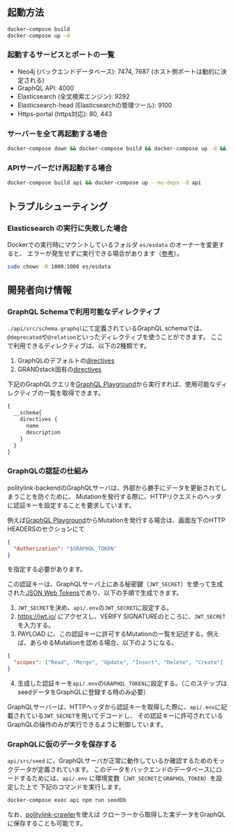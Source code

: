 ## 起動方法

```bash
docker-compose build
docker-compose up -d
```

### 起動するサービスとポートの一覧

* Neo4j (バックエンドデータベース): 7474, 7687 (ホスト側ポートは動的に決定される)
* GraphQL API: 4000
* Elasticsearch (全文検索エンジン): 9292
* Elasticsearch-head (Elasticsearchの管理ツール): 9100
* Https-portal (https対応): 80, 443

### サーバーを全て再起動する場合

```bash
docker-compose down && docker-compose build && docker-compose up -d && docker-compose logs -f
```

### APIサーバーだけ再起動する場合

```bash
docker-compose build api && docker-compose up --no-deps -d api
```

## トラブルシューティング

### Elasticsearch の実行に失敗した場合

Dockerでの実行時にマウントしているフォルダ `es/esdata` のオーナーを変更すると、
エラーが発生せずに実行できる場合があります（[参考](https://techoverflow.net/2020/04/18/how-to-fix-elasticsearch-docker-accessdeniedexception-usr-share-elasticsearch-data-nodes/)）。

```bash
sudo chown -R 1000:1000 es/esdata
```

## 開発者向け情報

### GraphQL Schemaで利用可能なディレクティブ

`./api/src/schema.graphql`にて定義されているGraphQL schemaでは、`@deprecated`や`@relation`といったディレクティブを使うことができます。 
ここで利用できるディレクティブは、以下の2種類です。

1. GraphQLのデフォルトの[directives](https://www.apollographql.com/docs/apollo-server/schema/directives/)
2. GRANDstack固有の[directives](https://grandstack.io/docs/graphql-schema-directives/)

下記のGraphQLクエリを[GraphQL Playground](https://graphql.politylink.jp/)から実行すれば、使用可能なディレクティブの一覧を取得できます。

```graphql
{
  __schema{
    directives {
      name
      description
    }
  }
}
```

### GraphQLの認証の仕組み

politylink-backendのGraphQLサーバは、外部から勝手にデータを更新されてしまうことを防ぐために、
Mutationを発行する際に、HTTPリクエストのヘッダに認証キーを設定することを要求しています。

例えば[GraphQL Playground](https://graphql.politylink.jp/)からMutationを発行する場合は、画面左下のHTTP HEADERSのセクションにて
```json
{
  "Authorization": "$GRAPHQL_TOKEN"
}
```
を指定する必要があります。

この認証キーは、GraphQLサーバ上にある秘密鍵（`JWT_SECRET`）を使って生成された[JSON Web Tokens](https://jwt.io/)であり、以下の手順で生成できます。

1. `JWT_SECRET`を決め、`api/.env`の`JWT_SECRET`に設定する。
2. https://jwt.io/ にアクセスし、VERIFY SIGNATUREのところに、`JWT_SECRET`を入力する。
3. PAYLOAD に、この認証キーに許可するMutationの一覧を記述する。例えば、あらゆるMutationを認める場合、以下のようになる。
```json
{
  "scopes": ["Read", "Merge", "Update", "Insert", "Delete", "Create"]
}
```
4. 生成した認証キーを`api/.env`の`GRAPHQL_TOKEN`に設定する。（このステップはseedデータをGraphQLに登録する時のみ必要）

GraphQLサーバーは、HTTPヘッダから認証キーを取得した際に、`api/.env`に記載されている`JWT_SECRET`を用いてデコードし、
その認証キーに許可されているGraphQLの操作のみが実行できるように制御しています。

### GraphQLに仮のデータを保存する

`api/src/seed` に、GraphQLサーバが正常に動作しているか確認するためのモックデータが定義されています。
このデータをバックエンドのデータベースにロードするためには、`api/.env` に環境変数（`JWT_SECRET`と`GRAPHQL_TOKEN`）を設定した上で
下記のコマンドを実行します。

```bash
docker-compose exec api npm run seedDb
```
なお、[politylink-crawler](https://github.com/politylink/politylink-crawler)を使えば
クローラーから取得した実データをGraphQLに保存することも可能です。
